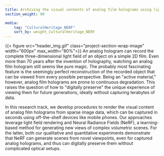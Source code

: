 ```yaml
---
title: Archiving the visual contents of analog film holograms using light field rendering and neural radiance fields (NeRF) 
section_weight: 90

media:
    tag: "CulturalHeritage_NERF"
    sort_by: weight_CulturalHeritage_NERF
---
```

{{< figure src="header_img.gif" class="project-section-wrap-image" width="600px" max_width="80%">}}
An analog hologram can record the complete three-dimensional light field of an object on a simple 2D film. Even more than 70 years after the invention of holography, watching an analog film hologram still seems like pure magic. The probably most fascinating feature is the seemingly perfect reconstruction of the recorded object that can be viewed from every possible perspective. Being an "active material," however, analog film holograms are prone to continuous degradation. This raises the question of how to "digitally preserve" the unique experience of viewing them for future generations, ideally without capturing terabytes of data. 

In this research track, we develop procedures to render the visual content of analog film holograms from sparse image data, which can be captured in seconds using off-the-shelf devices like mobile phones. Our approaches leverage light field rendering and Neural Radiance Fields (NeRF), a learning-based method for generating new views of complex volumetric scenes. For the latter, both our qualitative and quantitative experiments demonstrate that NeRF can generate scenes from novel viewpoints, even for captured analog holograms, and thus can digitally preserve them without complicated optical setups. 